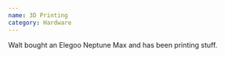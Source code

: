 ```yaml
---
name: 3D Printing
category: Hardware
---
```

Walt bought an Elegoo Neptune Max and has been printing stuff.
